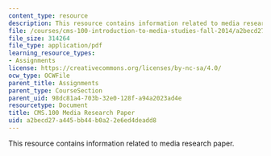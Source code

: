 ```yaml
---
content_type: resource
description: This resource contains information related to media research paper.
file: /courses/cms-100-introduction-to-media-studies-fall-2014/a2becd27a445bb44b0a22e6ed4deadd8_MITCMS_100F14_MdaRe_Std_Ex.pdf
file_size: 314264
file_type: application/pdf
learning_resource_types:
- Assignments
license: https://creativecommons.org/licenses/by-nc-sa/4.0/
ocw_type: OCWFile
parent_title: Assignments
parent_type: CourseSection
parent_uid: 98dc81a4-703b-32e0-128f-a94a2023ad4e
resourcetype: Document
title: CMS.100 Media Research Paper
uid: a2becd27-a445-bb44-b0a2-2e6ed4deadd8
---
```

This resource contains information related to media research paper.